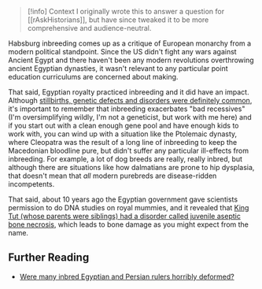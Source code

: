> [!info] Context
>  I originally wrote this to answer a question for [[rAskHistorians]], but have since tweaked it to be more comprehensive and audience-neutral. 

Habsburg inbreeding comes up as a critique of European monarchy from a modern political standpoint. Since the US didn't fight any wars against Ancient Egypt and there haven't been any modern revolutions overthrowing ancient Egyptian dynasties, it wasn't relevant to any particular point education curriculums are concerned about making. 

That said, Egyptian royalty practiced inbreeding and it did have an impact. Although [stillbirths, genetic defects and disorders were definitely common](https://www.medicalbag.com/home/features/grey-matter/impact-of-royal-inbreeding-part-iii/), it's important to remember that inbreeding exacerbates "bad recessives" (I'm oversimplifying wildly, I'm not a geneticist, but work with me here) and if you start out with a clean enough gene pool and have enough kids to work with, you can wind up with a situation like the Ptolemaic dynasty, where Cleopatra was the result of a long line of inbreeding to keep the Macedonian bloodline pure, but didn't suffer any particular ill-effects from inbreeding. For example, a lot of dog breeds are really, really inbred, but although there are situations like how dalmatians are prone to hip dysplasia, that doesn't mean that _all_ modern purebreds are disease-ridden incompetents.

That said, about 10 years ago the Egyptian government gave scientists permission to do DNA studies on royal mummies, and it revealed that [King Tut (whose parents were siblings) had a disorder called juvenile aseptic bone necrosis](https://www.scientificamerican.com/article/king-tut-dna/), which leads to bone damage as you might expect from the name. 

## Further Reading

- [Were many inbred Egyptian and Persian rulers horribly deformed?](https://www.reddit.com/r/AskHistorians/comments/1o1d8f/were_many_inbred_egyptian_and_persian_rulers/) 